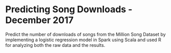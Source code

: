 # Predicting Song Downloads - December 2017
Predict the number of downloads of songs from the Million Song Dataset by implementing a logistic regression model in Spark using Scala and used R for analyzing both the raw data and the results.
